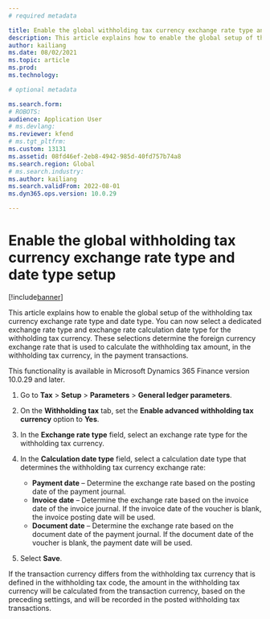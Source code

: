 ```yaml
---
# required metadata

title: Enable the global withholding tax currency exchange rate type and date type setup
description: This article explains how to enable the global setup of the withholding tax currency exchange rate type and date type.
author: kailiang
ms.date: 08/02/2021
ms.topic: article
ms.prod: 
ms.technology: 

# optional metadata

ms.search.form: 
# ROBOTS: 
audience: Application User
# ms.devlang: 
ms.reviewer: kfend
# ms.tgt_pltfrm: 
ms.custom: 13131
ms.assetid: 08fd46ef-2eb8-4942-985d-40fd757b74a8
ms.search.region: Global
# ms.search.industry: 
ms.author: kailiang
ms.search.validFrom: 2022-08-01
ms.dyn365.ops.version: 10.0.29

---
```


# Enable the global withholding tax currency exchange rate type and date type setup

[!include[banner](../includes/banner.md)]

This article explains how to enable the global setup of the withholding tax currency exchange rate type and date type. You can now select a dedicated exchange rate type and exchange rate calculation date type for the withholding tax currency. These selections determine the foreign currency exchange rate that is used to calculate the withholding tax amount, in the withholding tax currency, in the payment transactions.

This functionality is available in Microsoft Dynamics 365 Finance version 10.0.29 and later.

1. Go to **Tax** \> **Setup** \> **Parameters** \> **General ledger parameters**.
2. On the **Withholding tax** tab, set the **Enable advanced withholding tax currency** option to **Yes**.
3. In the **Exchange rate type** field, select an exchange rate type for the withholding tax currency.
4. In the **Calculation date type** field, select a calculation date type that determines the withholding tax currency exchange rate:

    - **Payment date** – Determine the exchange rate based on the posting date of the payment journal.
    - **Invoice date** – Determine the exchange rate based on the invoice date of the invoice journal. If the invoice date of the voucher is blank, the invoice posting date will be used. 
    - **Document date**  – Determine the exchange rate based on the document date of the payment journal. If the document date of the voucher is blank, the payment date will be used.

5. Select **Save**.

If the transaction currency differs from the withholding tax currency that is defined in the withholding tax code, the amount in the withholding tax currency will be calculated from the transaction currency, based on the preceding settings, and will be recorded in the posted withholding tax transactions.

